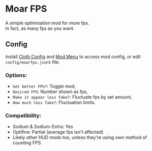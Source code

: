 # Moar FPS

A simple optimisation mod for more fps.  
In fact, as many fps as you want. 

## Config
Install [Cloth Config](https://modrinth.com/mod/cloth-config) and [Mod Menu](https://modrinth.com/mod/modmenu) to access mod config, or edit `config/moarfps.json5` file.  

### Options:
- `Get better FPS?`: Toggle mod,
- `Desired FPS`: Number shown as fps,
- `Make it appear less fake?`: Fluctuate fps by set amount,
- `How much less fake?`: Fluctuation limits.

### Compatibility:  
- Sodium & Sodium-Extra: Yes
- Optifine: Partial (average fps isn't affected)
- Likely other HUD mods too, unless they're using own method of counting FPS